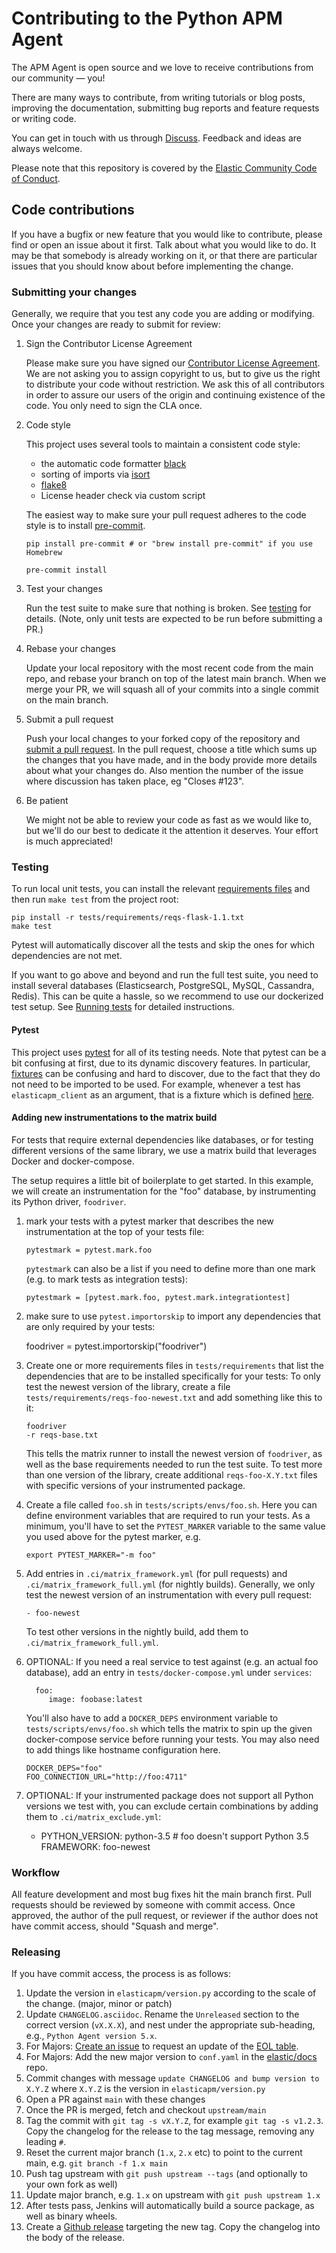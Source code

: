 # Contributing to the Python APM Agent

The APM Agent is open source and we love to receive contributions from our community — you!

There are many ways to contribute,
from writing tutorials or blog posts,
improving the documentation,
submitting bug reports and feature requests or writing code.

You can get in touch with us through [Discuss](https://discuss.elastic.co/c/apm).
Feedback and ideas are always welcome.

Please note that this repository is covered by the [Elastic Community Code of Conduct](https://www.elastic.co/community/codeofconduct).

## Code contributions

If you have a bugfix or new feature that you would like to contribute,
please find or open an issue about it first.
Talk about what you would like to do.
It may be that somebody is already working on it,
or that there are particular issues that you should know about before implementing the change.

### Submitting your changes

Generally, we require that you test any code you are adding or modifying.
Once your changes are ready to submit for review:

1.  Sign the Contributor License Agreement

    Please make sure you have signed our [Contributor License Agreement](https://www.elastic.co/contributor-agreement/).
    We are not asking you to assign copyright to us,
    but to give us the right to distribute your code without restriction.
    We ask this of all contributors in order to assure our users of the origin and continuing existence of the code.
    You only need to sign the CLA once.

1.  Code style

    This project uses several tools to maintain a consistent code style:

    -   the automatic code formatter [black](https://black.readthedocs.io/en/stable/)
    -   sorting of imports via [isort](https://isort.readthedocs.io/en/latest/)
    -   [flake8](http://flake8.pycqa.org/en/latest/)
    -   License header check via custom script

    The easiest way to make sure your pull request adheres to the code style
    is to install [pre-commit](https://pre-commit.com/).

        pip install pre-commit # or "brew install pre-commit" if you use Homebrew

        pre-commit install

1.  Test your changes

    Run the test suite to make sure that nothing is broken.
    See [testing](#testing) for details. (Note, only unit tests are expected
    to be run before submitting a PR.)

1.  Rebase your changes

    Update your local repository with the most recent code from the main repo,
    and rebase your branch on top of the latest main branch.
    When we merge your PR, we will squash all of your commits into a single
    commit on the main branch.

1.  Submit a pull request

    Push your local changes to your forked copy of the repository and [submit a pull request](https://help.github.com/articles/using-pull-requests).
    In the pull request,
    choose a title which sums up the changes that you have made,
    and in the body provide more details about what your changes do.
    Also mention the number of the issue where discussion has taken place,
    eg "Closes #123".

1.  Be patient

    We might not be able to review your code as fast as we would like to,
    but we'll do our best to dedicate it the attention it deserves.
    Your effort is much appreciated!

### Testing

To run local unit tests, you can install the relevant
[requirements files](https://github.com/elastic/apm-agent-python/tree/main/tests/requirements)
and then run `make test` from the project root:

    pip install -r tests/requirements/reqs-flask-1.1.txt
    make test

Pytest will automatically discover all the tests and skip the ones for which
dependencies are not met.

If you want to go above and beyond and run the full test suite,
you need to install several databases (Elasticsearch, PostgreSQL, MySQL, Cassandra, Redis).
This can be quite a hassle, so we recommend to use our dockerized test setup.
See [Running tests](https://www.elastic.co/guide/en/apm/agent/python/main/run-tests-locally.html) for detailed instructions.

#### Pytest

This project uses [pytest](https://docs.pytest.org/en/latest/) for all of its
testing needs. Note that pytest can be a bit confusing at first, due to its
dynamic discovery features. In particular,
[fixtures](https://docs.pytest.org/en/stable/fixture.html) can be confusing
and hard to discover, due to the fact that they do not need to be imported to
be used. For example, whenever a test has `elasticapm_client` as an argument,
that is a fixture which is defined
[here](https://github.com/elastic/apm-agent-python/blob/ed4ce5fd5db3cc091a54d3328384fbce62635bbb/tests/fixtures.py#L150).

#### Adding new instrumentations to the matrix build

For tests that require external dependencies like databases, or for testing different versions of the same library,
we use a matrix build that leverages Docker and docker-compose.

The setup requires a little bit of boilerplate to get started.
In this example, we will create an instrumentation for the "foo" database, by instrumenting its Python driver, `foodriver`.

1.  mark your tests with a pytest marker that describes the new instrumentation at the top of your tests file:

        pytestmark = pytest.mark.foo

    `pytestmark` can also be a list if you need to define more than one mark (e.g. to mark tests as integration tests):

        pytestmark = [pytest.mark.foo, pytest.mark.integrationtest]

1.  make sure to use `pytest.importorskip` to import any dependencies that are only required by your tests:

    foodriver = pytest.importorskip("foodriver")

1.  Create one or more requirements files in `tests/requirements` that list the dependencies that are to be installed specifically for your tests:
    To only test the newest version of the library, create a file `tests/requirements/reqs-foo-newest.txt` and add something like this to it:

        foodriver
        -r reqs-base.txt

    This tells the matrix runner to install the newest version of `foodriver`, as well as the base requirements needed to run the test suite.
    To test more than one version of the library, create additional `reqs-foo-X.Y.txt` files with specific versions of your instrumented package.

1.  Create a file called `foo.sh` in `tests/scripts/envs/foo.sh`.
    Here you can define environment variables that are required to run your tests.
    As a minimum, you'll have to set the `PYTEST_MARKER` variable to the same value you used above for the pytest marker, e.g.

        export PYTEST_MARKER="-m foo"

1.  Add entries in `.ci/matrix_framework.yml` (for pull requests) and `.ci/matrix_framework_full.yml` (for nightly builds).
    Generally, we only test the newest version of an instrumentation with every pull request:

        - foo-newest

    To test other versions in the nightly build, add them to `.ci/matrix_framework_full.yml`.

1.  OPTIONAL: If you need a real service to test against (e.g. an actual foo database), add an entry in `tests/docker-compose.yml` under `services`:

          foo:
             image: foobase:latest

    You'll also have to add a `DOCKER_DEPS` environment variable to `tests/scripts/envs/foo.sh` which tells the matrix
    to spin up the given docker-compose service before running your tests.
    You may also need to add things like hostname configuration here.

        DOCKER_DEPS="foo"
        FOO_CONNECTION_URL="http://foo:4711"

1.  OPTIONAL: If your instrumented package does not support all Python versions we test with, you can exclude certain combinations by adding them to `.ci/matrix_exclude.yml`:

    -   PYTHON_VERSION: python-3.5 # foo doesn't support Python 3.5
        FRAMEWORK: foo-newest

### Workflow

All feature development and most bug fixes hit the main branch first.
Pull requests should be reviewed by someone with commit access.
Once approved, the author of the pull request,
or reviewer if the author does not have commit access,
should "Squash and merge".

### Releasing

If you have commit access, the process is as follows:

1. Update the version in `elasticapm/version.py` according to the scale of the change. (major, minor or patch)
1. Update `CHANGELOG.asciidoc`. Rename the `Unreleased` section to the correct version (`vX.X.X`), and nest under the appropriate sub-heading, e.g., `Python Agent version 5.x`.
1. For Majors: [Create an issue](https://github.com/elastic/website-requests/issues/new) to request an update of the [EOL table](https://www.elastic.co/support/eol).
1. For Majors: Add the new major version to `conf.yaml` in the [elastic/docs](https://github.com/elastic/docs) repo.
1. Commit changes with message `update CHANGELOG and bump version to X.Y.Z`
   where `X.Y.Z` is the version in `elasticapm/version.py`
1. Open a PR against `main` with these changes
1. Once the PR is merged, fetch and checkout `upstream/main`
1. Tag the commit with `git tag -s vX.Y.Z`, for example `git tag -s v1.2.3`.
   Copy the changelog for the release to the tag message, removing any leading `#`.
1. Reset the current major branch (`1.x`, `2.x` etc) to point to the current main, e.g. `git branch -f 1.x main`
1. Push tag upstream with `git push upstream --tags` (and optionally to your own fork as well)
1. Update major branch, e.g. `1.x` on upstream with `git push upstream 1.x`
1. After tests pass, Jenkins will automatically build a source package, as well as binary wheels.
1. Create a [Github release](https://github.com/elastic/apm-agent-python/releases)
   targeting the new tag. Copy the changelog into the body of the release.
